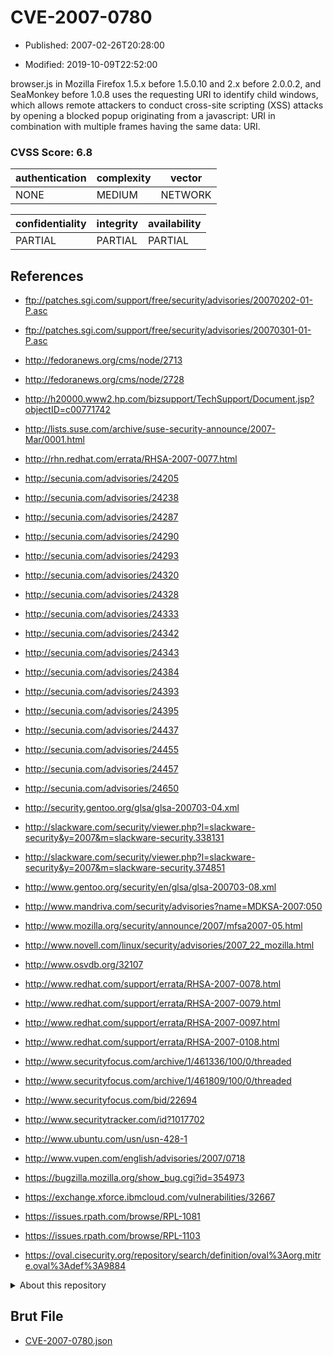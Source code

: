 # CVE-2007-0780

- Published: 2007-02-26T20:28:00

- Modified: 2019-10-09T22:52:00

browser.js in Mozilla Firefox 1.5.x before 1.5.0.10 and 2.x before 2.0.0.2, and SeaMonkey before 1.0.8 uses the requesting URI to identify child windows, which allows remote attackers to conduct cross-site scripting (XSS) attacks by opening a blocked popup originating from a javascript: URI in combination with multiple frames having the same data: URI.

### CVSS Score: **6.8**

| authentication | complexity | vector |
| --- | --- | --- |
| NONE | MEDIUM | NETWORK |

| confidentiality | integrity | availability |
| --- | --- | --- |
| PARTIAL | PARTIAL | PARTIAL |

## References

* ftp://patches.sgi.com/support/free/security/advisories/20070202-01-P.asc

* ftp://patches.sgi.com/support/free/security/advisories/20070301-01-P.asc

* http://fedoranews.org/cms/node/2713

* http://fedoranews.org/cms/node/2728

* http://h20000.www2.hp.com/bizsupport/TechSupport/Document.jsp?objectID=c00771742

* http://lists.suse.com/archive/suse-security-announce/2007-Mar/0001.html

* http://rhn.redhat.com/errata/RHSA-2007-0077.html

* http://secunia.com/advisories/24205

* http://secunia.com/advisories/24238

* http://secunia.com/advisories/24287

* http://secunia.com/advisories/24290

* http://secunia.com/advisories/24293

* http://secunia.com/advisories/24320

* http://secunia.com/advisories/24328

* http://secunia.com/advisories/24333

* http://secunia.com/advisories/24342

* http://secunia.com/advisories/24343

* http://secunia.com/advisories/24384

* http://secunia.com/advisories/24393

* http://secunia.com/advisories/24395

* http://secunia.com/advisories/24437

* http://secunia.com/advisories/24455

* http://secunia.com/advisories/24457

* http://secunia.com/advisories/24650

* http://security.gentoo.org/glsa/glsa-200703-04.xml

* http://slackware.com/security/viewer.php?l=slackware-security&y=2007&m=slackware-security.338131

* http://slackware.com/security/viewer.php?l=slackware-security&y=2007&m=slackware-security.374851

* http://www.gentoo.org/security/en/glsa/glsa-200703-08.xml

* http://www.mandriva.com/security/advisories?name=MDKSA-2007:050

* http://www.mozilla.org/security/announce/2007/mfsa2007-05.html

* http://www.novell.com/linux/security/advisories/2007_22_mozilla.html

* http://www.osvdb.org/32107

* http://www.redhat.com/support/errata/RHSA-2007-0078.html

* http://www.redhat.com/support/errata/RHSA-2007-0079.html

* http://www.redhat.com/support/errata/RHSA-2007-0097.html

* http://www.redhat.com/support/errata/RHSA-2007-0108.html

* http://www.securityfocus.com/archive/1/461336/100/0/threaded

* http://www.securityfocus.com/archive/1/461809/100/0/threaded

* http://www.securityfocus.com/bid/22694

* http://www.securitytracker.com/id?1017702

* http://www.ubuntu.com/usn/usn-428-1

* http://www.vupen.com/english/advisories/2007/0718

* https://bugzilla.mozilla.org/show_bug.cgi?id=354973

* https://exchange.xforce.ibmcloud.com/vulnerabilities/32667

* https://issues.rpath.com/browse/RPL-1081

* https://issues.rpath.com/browse/RPL-1103

* https://oval.cisecurity.org/repository/search/definition/oval%3Aorg.mitre.oval%3Adef%3A9884

<details>
<summary>About this repository</summary> 

  This repository is part of the project [Live Hack CVE](https://github.com/Live-Hack-CVE). Main website can be found [www.live-hack.org](https://www.live-hack.org) 
  
  Made by [Sn0wAlice](https://github.com/Sn0wAlice) for the people that care about security and need to have a feed of the latest CVEs. Hope you enjoy it, don't forget to star the repo and follow me on [Twitter](https://twitter.com/Sn0wAlice) and [Github](https://github.com/Sn0wAlice). And that is my [personnal website](https://www.alice-snow.me/)

  - [Home Page](https://github.com/Live-Hack-CVE)
  - [Framework](https://github.com/Live-Hack-CVE/cve-framework)
  - [CVE database](https://github.com/Live-Hack-CVE/full_database)
  - [Changelog](https://github.com/Live-Hack-CVE/Changelog)
</details>

## Brut File

* [CVE-2007-0780.json](https://raw.githubusercontent.com/Live-Hack-CVE/full_database/main/cves/2007/CVE-2007-0780.json)

